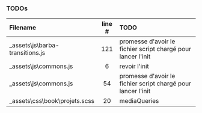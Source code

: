 ### TODOs
| Filename | line # | TODO
|:------|:------:|:------
| _assets\js\barba-transitions.js | 121 | promesse d'avoir le fichier script chargé pour lancer l'init
| _assets\js\commons.js | 6 | revoir l'init
| _assets\js\commons.js | 54 | promesse d'avoir le fichier script chargé pour lancer l'init
| _assets\css\book\projets.scss | 20 | mediaQueries